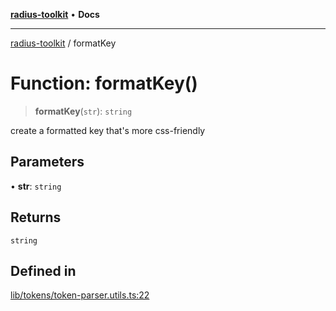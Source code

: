[**radius-toolkit**](../README.md) • **Docs**

***

[radius-toolkit](../globals.md) / formatKey

# Function: formatKey()

> **formatKey**(`str`): `string`

create a formatted key that's more css-friendly

## Parameters

• **str**: `string`

## Returns

`string`

## Defined in

[lib/tokens/token-parser.utils.ts:22](https://github.com/rangle/radius-token-tango/blob/5b6e6f5adbda55f8c41a4c8308d1d8885a9b9a2f/packages/radius-toolkit/src/lib/tokens/token-parser.utils.ts#L22)
